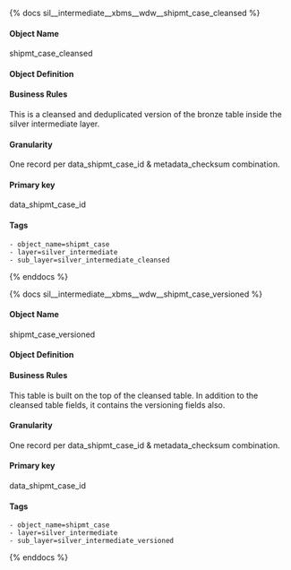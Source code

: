 {% docs sil__intermediate__xbms__wdw__shipmt_case_cleansed %}

#### Object Name
shipmt_case_cleansed

#### Object Definition


#### Business Rules
This is a cleansed and deduplicated version of the bronze table inside the silver intermediate layer.

#### Granularity
One record per data_shipmt_case_id & metadata_checksum combination.

#### Primary key
data_shipmt_case_id

#### Tags
    - object_name=shipmt_case
    - layer=silver_intermediate
    - sub_layer=silver_intermediate_cleansed

{% enddocs %}

{% docs sil__intermediate__xbms__wdw__shipmt_case_versioned %}

#### Object Name
shipmt_case_versioned

#### Object Definition


#### Business Rules
This table is built on the top of the cleansed table. In addition to the cleansed table fields, it contains the versioning fields also.

#### Granularity
One record per data_shipmt_case_id & metadata_checksum combination.

#### Primary key
data_shipmt_case_id

#### Tags
    - object_name=shipmt_case
    - layer=silver_intermediate
    - sub_layer=silver_intermediate_versioned

{% enddocs %}